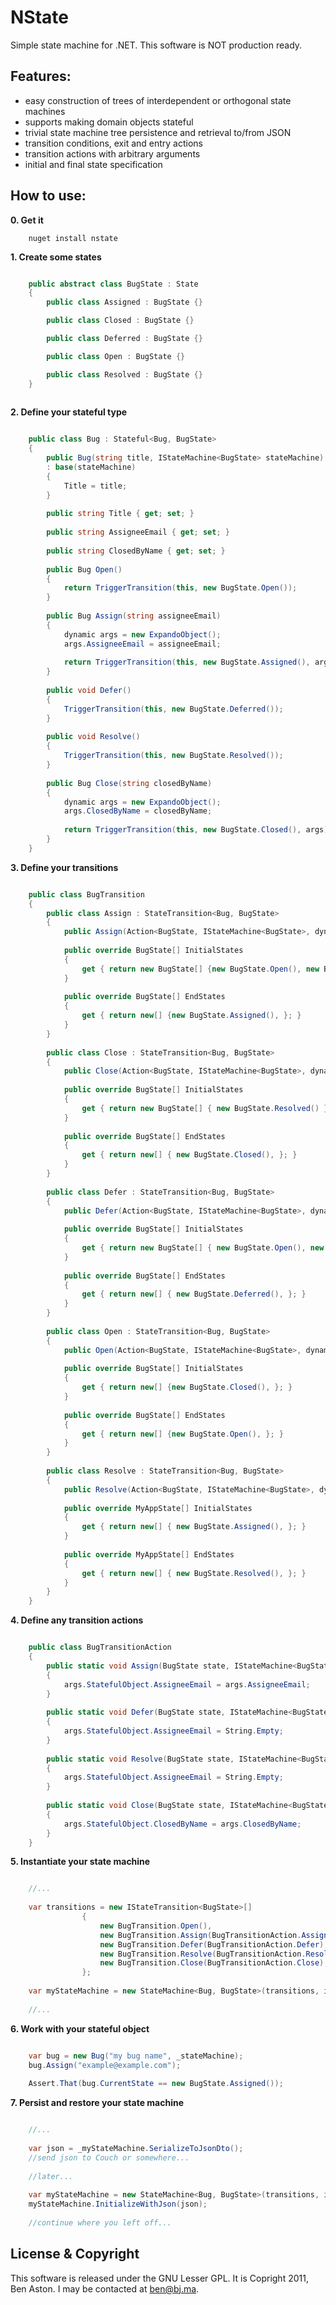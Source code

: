 NState
=====

Simple state machine for .NET. This software is NOT production ready.

Features:
--------

 - easy construction of trees of interdependent or orthogonal state machines
 - supports making domain objects stateful
 - trivial state machine tree persistence and retrieval to/from JSON
 - transition conditions, exit and entry actions
 - transition actions with arbitrary arguments
 - initial and final state specification

How to use:
--------

**0. Get it**

```shell
	nuget install nstate
```

**1. Create some states**

```C#

	public abstract class BugState : State
	{
		public class Assigned : BugState {}

 		public class Closed : BugState {}

 		public class Deferred : BugState {}

  		public class Open : BugState {}

 		public class Resolved : BugState {}
	}
    
```

**2. Define your stateful type**

```C#

	public class Bug : Stateful<Bug, BugState>
	{
		public Bug(string title, IStateMachine<BugState> stateMachine)
		: base(stateMachine)
		{
			Title = title;
		}
		
		public string Title { get; set; }
		
		public string AssigneeEmail { get; set; }
		
		public string ClosedByName { get; set; }
		
		public Bug Open()
		{
			return TriggerTransition(this, new BugState.Open());
		}
        
		public Bug Assign(string assigneeEmail)
		{
			dynamic args = new ExpandoObject();
			args.AssigneeEmail = assigneeEmail;
			
			return TriggerTransition(this, new BugState.Assigned(), args);
		}
		
		public void Defer()
		{
			TriggerTransition(this, new BugState.Deferred());
		}
		
		public void Resolve()
		{
			TriggerTransition(this, new BugState.Resolved());
		}
		
		public Bug Close(string closedByName)
		{
			dynamic args = new ExpandoObject();
			args.ClosedByName = closedByName;
		
			return TriggerTransition(this, new BugState.Closed(), args);
		}
	}

```

**3. Define your transitions**

```C#

	public class BugTransition
	{
		public class Assign : StateTransition<Bug, BugState>
		{
			public Assign(Action<BugState, IStateMachine<BugState>, dynamic> transitionAction = null) : base(transitionAction) { }
			
			public override BugState[] InitialStates
			{
				get { return new BugState[] {new BugState.Open(), new BugState.Assigned(), }; }
			}
			
			public override BugState[] EndStates
			{
				get { return new[] {new BugState.Assigned(), }; }
			}
		}
		
		public class Close : StateTransition<Bug, BugState>
		{
			public Close(Action<BugState, IStateMachine<BugState>, dynamic> transitionAction = null) : base(transitionAction) { }
			
			public override BugState[] InitialStates
			{
				get { return new BugState[] { new BugState.Resolved() }; }
			}
			
			public override BugState[] EndStates
			{
				get { return new[] { new BugState.Closed(), }; }
			}
		}
			
		public class Defer : StateTransition<Bug, BugState>
		{
			public Defer(Action<BugState, IStateMachine<BugState>, dynamic> transitionAction = null) : base(transitionAction) { }
			
			public override BugState[] InitialStates
			{
				get { return new BugState[] { new BugState.Open(), new BugState.Assigned() }; }
			}
			
			public override BugState[] EndStates
			{
				get { return new[] { new BugState.Deferred(), }; }
			}
		}
		
		public class Open : StateTransition<Bug, BugState>
		{
			public Open(Action<BugState, IStateMachine<BugState>, dynamic> transitionAction = null) : base(transitionAction) { }
			
			public override BugState[] InitialStates
			{
				get { return new[] {new BugState.Closed(), }; }
			}
			
			public override BugState[] EndStates
			{
				get { return new[] {new BugState.Open(), }; }
			}
		}
		
		public class Resolve : StateTransition<Bug, BugState>
		{
			public Resolve(Action<BugState, IStateMachine<BugState>, dynamic> transitionAction = null) : base(transitionAction) { }
			
			public override MyAppState[] InitialStates
			{
				get { return new[] { new BugState.Assigned(), }; }
			}
			
			public override MyAppState[] EndStates
			{
				get { return new[] { new BugState.Resolved(), }; }			
			}
		}
	}

```

**4. Define any transition actions**

```C#

	public class BugTransitionAction
	{
		public static void Assign(BugState state, IStateMachine<BugState> stateMachine, dynamic args)
		{
			args.StatefulObject.AssigneeEmail = args.AssigneeEmail;
		}
		
		public static void Defer(BugState state, IStateMachine<BugState> stateMachine, dynamic args)
		{
			args.StatefulObject.AssigneeEmail = String.Empty;
		}
		
		public static void Resolve(BugState state, IStateMachine<BugState> stateMachine, dynamic args)
		{
			args.StatefulObject.AssigneeEmail = String.Empty;
		}
		
		public static void Close(BugState state, IStateMachine<BugState> stateMachine, dynamic args)
		{
			args.StatefulObject.ClosedByName = args.ClosedByName;
		}
	}

```

**5. Instantiate your state machine**


```C#

	//...
	
	var transitions = new IStateTransition<BugState>[]
				{
					new BugTransition.Open(),
					new BugTransition.Assign(BugTransitionAction.Assign),
					new BugTransition.Defer(BugTransitionAction.Defer),
					new BugTransition.Resolve(BugTransitionAction.Resolve),
					new BugTransition.Close(BugTransitionAction.Close),
				};	
	
	var myStateMachine = new StateMachine<Bug, BugState>(transitions, initialState:new BugState.Open());
	
	//...

```


**6. Work with your stateful object**


```C#

	var bug = new Bug("my bug name", _stateMachine);	
	bug.Assign("example@example.com");
	
	Assert.That(bug.CurrentState == new BugState.Assigned());

```

**7. Persist and restore your state machine**


```C#

	//...
	
	var json = _myStateMachine.SerializeToJsonDto();
	//send json to Couch or somewhere...
	
	//later...
	
	var myStateMachine = new StateMachine<Bug, BugState>(transitions, initialState:new BugState.Open());
	myStateMachine.InitializeWithJson(json);
	
	//continue where you left off...

```


License & Copyright
--------

This software is released under the GNU Lesser GPL. It is Copright 2011, Ben Aston. I may be contacted at ben@bj.ma.

